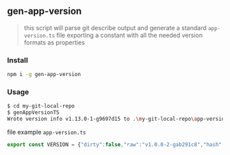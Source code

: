 ## gen-app-version

> this script will parse git describe output and generate a standard `app-version.ts` file exporting a constant with all the needed version formats as properties

### Install

```sh
npm i -g gen-app-version
```

### Usage

```sh
$ cd my-git-local-repo
$ genAppVersionTS
Wrote version info v1.13.0-1-g9697d15 to .\my-git-local-repo\app-version.ts
```

file example `app-version.ts`

```ts
export const VERSION = {"dirty":false,"raw":"v1.0.0-2-gab291c8","hash":"gab291c8","distance":2,"tag":"v1.0.0","semver":{"raw":"v1.0.0","major":1,"minor":0,"patch":0,"prerelease":[],"build":[],"version":"1.0.0"},"suffix":"2-gab291c8","semverString":"1.0.0+2.gab291c8"};
```